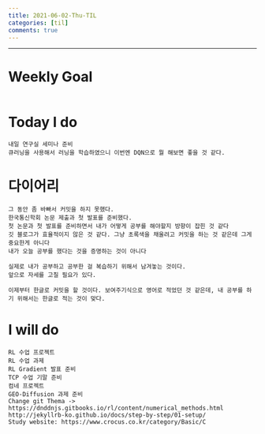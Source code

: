 ```yaml
---
title: 2021-06-02-Thu-TIL
categories: [til]
comments: true
---
```

-------------------------------------------------------------------------------

# Weekly Goal
```

```

# Today I do
```
내일 연구실 세미나 준비
큐러닝을 사용해서 러닝을 학습하였으니 이번엔 DQN으로 뭘 해보면 좋을 것 같다. 
```

# 다이어리
```
그 동안 좀 바빠서 커밋을 하지 못했다.
한국통신학회 논문 제출과 첫 발표를 준비했다.
첫 논문과 첫 발표를 준비하면서 내가 어떻게 공부를 해야할지 방향이 잡힌 것 같다
깃 블로그가 효율적이지 않은 것 같다. 그냥 초록색을 채울려고 커밋을 하는 것 같은데 그게 중요한게 아니다
내가 오늘 공부를 했다는 것을 증명하는 것이 아니다

실제로 내가 공부하고 공부한 걸 복습하기 위해서 남겨놓는 것이다.
앞으로 자세를 고칠 필요가 있다.

이제부터 한글로 커밋을 할 것이다. 보여주기식으로 영어로 적었던 것 같은데, 내 공부를 하기 위해서는 한글로 적는 것이 맞다.
```

# I will do
```
RL 수업 프로젝트
RL 수업 과제
RL Gradient 발표 준비
TCP 수업 기말 준비
컴네 프로젝트
GEO-Diffusion 과제 준비
Change git Thema -> https://dnddnjs.gitbooks.io/rl/content/numerical_methods.html
http://jekyllrb-ko.github.io/docs/step-by-step/01-setup/
Study website: https://www.crocus.co.kr/category/Basic/C
```

